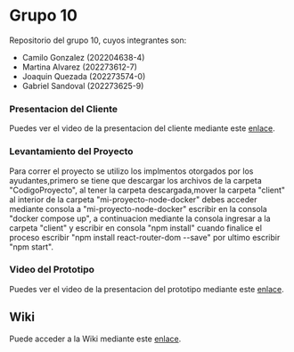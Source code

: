 # Grupo 10

Repositorio del grupo 10, cuyos integrantes son:

* Camilo Gonzalez (202204638-4)
* Martina Alvarez (202273612-7)
* Joaquin Quezada (202273574-0)
* Gabriel Sandoval (202273625-9)

### Presentacion del Cliente

Puedes ver el video de la presentacion del cliente mediante este [enlace](https://aula.usm.cl/mod/resource/view.php?id=6322574).

### Levantamiento del Proyecto

Para correr el proyecto se utilizo los implmentos otorgados por los ayudantes,primero se tiene que descargar los archivos de la carpeta "CodigoProyecto", al tener la carpeta descargada,mover la carpeta "client" al interior de  la carpeta "mi-proyecto-node-docker" debes acceder mediante consola a "mi-proyecto-node-docker" escribir en la consola "docker compose up", a continuacion mediante la consola ingresar a la carpeta "client" y escribir en consola "npm install" cuando finalice el proceso escribir "npm install react-router-dom --save"  por ultimo escribir "npm start".

### Video del Prototipo

Puedes ver el video de la presentacion del prototipo mediante este [enlace](https://www.youtube.com/watch?v=B3q-XpeDJEo).

## Wiki

Puede acceder a la Wiki mediante este [enlace](https://github.com/Shoripann/GRUPO10-2025-PROYINF/wiki#grupo-10).
